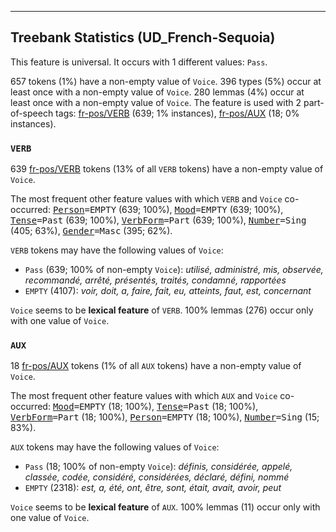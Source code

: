 

--------------------------------------------------------------------------------

## Treebank Statistics (UD_French-Sequoia)

This feature is universal.
It occurs with 1 different values: `Pass`.

657 tokens (1%) have a non-empty value of `Voice`.
396 types (5%) occur at least once with a non-empty value of `Voice`.
280 lemmas (4%) occur at least once with a non-empty value of `Voice`.
The feature is used with 2 part-of-speech tags: [fr-pos/VERB]() (639; 1% instances), [fr-pos/AUX]() (18; 0% instances).

### `VERB`

639 [fr-pos/VERB]() tokens (13% of all `VERB` tokens) have a non-empty value of `Voice`.

The most frequent other feature values with which `VERB` and `Voice` co-occurred: <tt><a href="Person.html">Person</a>=EMPTY</tt> (639; 100%), <tt><a href="Mood.html">Mood</a>=EMPTY</tt> (639; 100%), <tt><a href="Tense.html">Tense</a>=Past</tt> (639; 100%), <tt><a href="VerbForm.html">VerbForm</a>=Part</tt> (639; 100%), <tt><a href="Number.html">Number</a>=Sing</tt> (405; 63%), <tt><a href="Gender.html">Gender</a>=Masc</tt> (395; 62%).

`VERB` tokens may have the following values of `Voice`:

* `Pass` (639; 100% of non-empty `Voice`): <em>utilisé, administré, mis, observée, recommandé, arrêté, présentés, traités, condamné, rapportées</em>
* `EMPTY` (4107): <em>voir, doit, a, faire, fait, eu, atteints, faut, est, concernant</em>

`Voice` seems to be **lexical feature** of `VERB`. 100% lemmas (276) occur only with one value of `Voice`.

### `AUX`

18 [fr-pos/AUX]() tokens (1% of all `AUX` tokens) have a non-empty value of `Voice`.

The most frequent other feature values with which `AUX` and `Voice` co-occurred: <tt><a href="Mood.html">Mood</a>=EMPTY</tt> (18; 100%), <tt><a href="Tense.html">Tense</a>=Past</tt> (18; 100%), <tt><a href="VerbForm.html">VerbForm</a>=Part</tt> (18; 100%), <tt><a href="Person.html">Person</a>=EMPTY</tt> (18; 100%), <tt><a href="Number.html">Number</a>=Sing</tt> (15; 83%).

`AUX` tokens may have the following values of `Voice`:

* `Pass` (18; 100% of non-empty `Voice`): <em>définis, considérée, appelé, classée, codée, considéré, considérées, déclaré, défini, nommé</em>
* `EMPTY` (2318): <em>est, a, été, ont, être, sont, était, avait, avoir, peut</em>

`Voice` seems to be **lexical feature** of `AUX`. 100% lemmas (11) occur only with one value of `Voice`.

